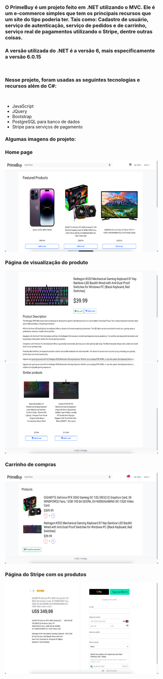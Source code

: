 ### O PrimeBuy é um projeto feito em .NET utilizando o MVC. Ele é um e-commerce simples que tem os principais recursos que um site do tipo poderia ter. Tais como: Cadastro de usuário, serviço de autenticação, serviço de pedidos e de carrinho, serviço real de pagamentos utilizando o Stripe, dentre outras coisas.
### A versão utilizada do .NET é a versão 6, mais especificamente a versão 6.0.15

<br/>

### Nesse projeto, foram usadas as seguintes tecnologias e recursos além do C#:

<br>

<ul>
<li>JavaScript</li>
<li>JQuery</li>
<li>Bootstrap</li>
<li>PostgreSQL para banco de dados</li>
<li>Stripe para serviços de pagamento</li>
</ul>

<div>

### Algumas imagens do projeto:
<h3>Home page</h3>
<img width="600px" height="300px" src="images/homepage.png">
<h3>Página de visualização do produto</h3>
<img width="600px" height="300px" src="images/paginaproduto.png">
<img width="600px" height="300px" src="images/produtossimilares.png">
<h3>Carrinho de compras</h3>
<img width="600px" height="300px" src="images/carrinho.png">
<h3>Página do Stripe com os produtos</h3>
<img width="600px" height="300px" src="images/stripe.png">
</div>